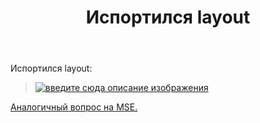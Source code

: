 ﻿---
title: "Испортился layout"
se.owner.user_id: 337540
se.owner.display_name: "Victor VosMottor"
se.owner.link: "https://ru.meta.stackoverflow.com/users/337540/victor-vosmottor"
se.link: "https://ru.meta.stackoverflow.com/questions/10080/%d0%98%d1%81%d0%bf%d0%be%d1%80%d1%82%d0%b8%d0%bb%d1%81%d1%8f-layout"
se.question_id: 10080
se.post_type: question
---
<p>Испортился layout:</p>

<blockquote>
  <p><a href="https://i.stack.imgur.com/RNVqy.png" rel="nofollow noreferrer"><img src="https://i.stack.imgur.com/RNVqy.png" alt="введите сюда описание изображения"></a></p>
</blockquote>

<p><a href="https://meta.stackexchange.com/questions/343217/whats-the-skinny-on-the-user-profile-page">Аналогичный вопрос на MSE.</a></p>
